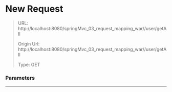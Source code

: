 # New Request

> URL: http://localhost:8080/springMvc_03_request_mapping_war//user/getAll
>
> Origin Url: http://localhost:8080/springMvc_03_request_mapping_war//user/getAll
>
> Type: GET

### Parameters

---
